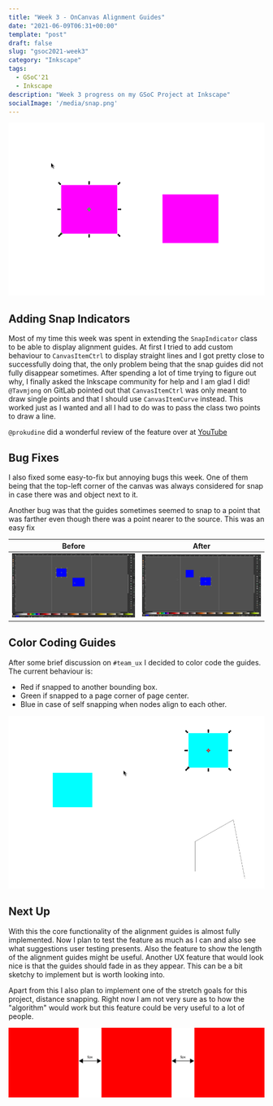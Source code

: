 ```yaml
---
title: "Week 3 - OnCanvas Alignment Guides"
date: "2021-06-09T06:31+00:00"
template: "post"
draft: false
slug: "gsoc2021-week3"
category: "Inkscape"
tags:
  - GSoC'21
  - Inkscape
description: "Week 3 progress on my GSoC Project at Inkscape"
socialImage: '/media/snap.png'
---
```


![Image](/media/week3/alignment-guides.gif)

## Adding Snap Indicators

Most of my time this week was spent in extending the `SnapIndicator` class to be
able to display alignment guides. At first I tried to add custom behaviour to `CanvasItemCtrl`
to display straight lines and I got pretty close to successfully doing that, the
only problem being that the snap guides did not fully disappear sometimes. After
spending a lot of time trying to figure out why, I finally asked the Inkscape community
for help and I am glad I did! `@Tavmjong` on GitLab pointed out that `CanvasItemCtrl`
was only meant to draw single points and that I should use `CanvasItemCurve` instead.
This worked just as I wanted and all I had to do was to pass the class two points
to draw a line.

`@prokudine` did a wonderful review of the feature over at [YouTube](https://youtu.be/pLbtQux5jZY)

## Bug Fixes

I also fixed some easy-to-fix but annoying bugs this week. One of them being that
the top-left corner of the canvas was always considered for snap in case there was
and object next to it.

Another bug was that the guides sometimes seemed to snap to a point that was farther
even though there was a point nearer to the source. This was an easy fix

| Before | After |
| ------ | ------ |
|![before](/media/week3/before.gif)| ![after](/media/week3/after.gif) |

## Color Coding Guides

After some brief discussion on `#team_ux` I decided to color code the guides. The
current behaviour is:

- Red if snapped to another bounding box.
- Green if snapped to a page corner of page center.
- Blue in case of self snapping when nodes align to each other.

![Image](/media/week3/alignment-colors.gif)

## Next Up

With this the core functionality of the alignment guides is almost fully implemented.
Now I plan to test the feature as much as I can and also see what suggestions user
testing  presents. Also the feature to show the length of the alignment guides might
be useful. Another UX feature that would look nice is that the guides should fade
in as they appear. This can be a bit sketchy to implement but is worth looking into.

Apart from this I also plan to implement one of the stretch goals for this project,
distance snapping. Right now I am not very sure as to how the "algorithm" would
work but this feature could be very useful to a lot of people.

![Image](/media/distribute.png)
